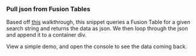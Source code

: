 ### Pull json from Fusion Tables

Based off [this](https://developers.google.com/fusiontables/docs/samples/basic_jsonp_request) walkthrough, this snippet queries a Fusion Table for a given search string and returns the data as json. We then loop through the json and append it to a container div.

View a simple demo, and open the console to see the data coming back.